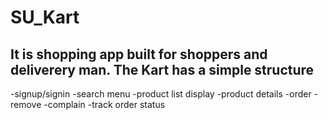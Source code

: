 # SU_Kart
<h2><b>It is shopping app built for shoppers and deliverery man. </b>
The Kart has a simple structure</h2
<p>
  -signup/signin
  -search menu
  -product list display
  -product details
    -order
    -remove
    -complain
  -track order status
</p>
